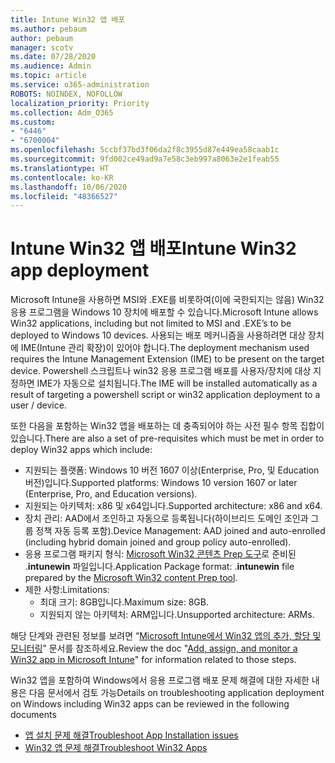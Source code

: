 ```yaml
---
title: Intune Win32 앱 배포
ms.author: pebaum
author: pebaum
manager: scotv
ms.date: 07/28/2020
ms.audience: Admin
ms.topic: article
ms.service: o365-administration
ROBOTS: NOINDEX, NOFOLLOW
localization_priority: Priority
ms.collection: Adm_O365
ms.custom:
- "6446"
- "6700004"
ms.openlocfilehash: 5ccbf37bd3f06da2f8c3955d87e449ea58caab1c
ms.sourcegitcommit: 9fd002ce49ad9a7e58c3eb997a8063e2e1feab55
ms.translationtype: HT
ms.contentlocale: ko-KR
ms.lasthandoff: 10/06/2020
ms.locfileid: "48366527"
---
```

# <a name="intune-win32-app-deployment"></a><span data-ttu-id="a269c-102">Intune Win32 앱 배포</span><span class="sxs-lookup"><span data-stu-id="a269c-102">Intune Win32 app deployment</span></span>

<span data-ttu-id="a269c-103">Microsoft Intune을 사용하면 MSI와 .EXE를 비롯하여(이에 국한되지는 않음) Win32 응용 프로그램을 Windows 10 장치에 배포할 수 있습니다.</span><span class="sxs-lookup"><span data-stu-id="a269c-103">Microsoft Intune allows Win32 applications, including but not limited to MSI and .EXE’s to be deployed to Windows 10 devices.</span></span> <span data-ttu-id="a269c-104">사용되는 배포 메커니즘을 사용하려면 대상 장치에 IME(Intune 관리 확장)이 있어야 합니다.</span><span class="sxs-lookup"><span data-stu-id="a269c-104">The deployment mechanism used requires the Intune Management Extension (IME) to be present on the target device.</span></span> <span data-ttu-id="a269c-105">Powershell 스크립트나 win32 응용 프로그램 배포를 사용자/장치에 대상 지정하면 IME가 자동으로 설치됩니다.</span><span class="sxs-lookup"><span data-stu-id="a269c-105">The IME will be installed automatically as a result of targeting a powershell script or win32 application deployment to a user / device.</span></span>

<span data-ttu-id="a269c-106">또한 다음을 포함하는 Win32 앱을 배포하는 데 충족되어야 하는 사전 필수 항목 집합이 있습니다.</span><span class="sxs-lookup"><span data-stu-id="a269c-106">There are also a set of pre-requisites which must be met in order to deploy Win32 apps which include:</span></span>

- <span data-ttu-id="a269c-107">지원되는 플랫폼: Windows 10 버전 1607 이상(Enterprise, Pro, 및 Education 버전)입니다.</span><span class="sxs-lookup"><span data-stu-id="a269c-107">Supported platforms: Windows 10 version 1607 or later (Enterprise, Pro, and Education versions).</span></span>
- <span data-ttu-id="a269c-108">지원되는 아키텍처: x86 및 x64입니다.</span><span class="sxs-lookup"><span data-stu-id="a269c-108">Supported architecture: x86 and x64.</span></span>
- <span data-ttu-id="a269c-109">장치 관리: AAD에서 조인하고 자동으로 등록됩니다(하이브리드 도메인 조인과 그룹 정책 자동 등록 포함).</span><span class="sxs-lookup"><span data-stu-id="a269c-109">Device Management: AAD joined and auto-enrolled (including hybrid domain joined and group policy auto-enrolled).</span></span>
- <span data-ttu-id="a269c-110">응용 프로그램 패키지 형식: [Microsoft Win32 콘텐츠 Prep 도구](https://docs.microsoft.com/mem/intune/apps/apps-win32-prepare)로 준비된 .**intunewin** 파일입니다.</span><span class="sxs-lookup"><span data-stu-id="a269c-110">Application Package format: .**intunewin**  file prepared by the [Microsoft Win32 content Prep tool](https://docs.microsoft.com/mem/intune/apps/apps-win32-prepare).</span></span>
- <span data-ttu-id="a269c-111">제한 사항:</span><span class="sxs-lookup"><span data-stu-id="a269c-111">Limitations:</span></span>
    - <span data-ttu-id="a269c-112">최대 크기: 8GB입니다.</span><span class="sxs-lookup"><span data-stu-id="a269c-112">Maximum size: 8GB.</span></span>
    - <span data-ttu-id="a269c-113">지원되지 않는 아키텍처: ARM입니다.</span><span class="sxs-lookup"><span data-stu-id="a269c-113">Unsupported architecture: ARMs.</span></span>

<span data-ttu-id="a269c-114">해당 단계와 관련된 정보를 보려면 “[Microsoft Intune에서 Win32 앱의 추가, 할당 및 모니터링](https://docs.microsoft.com/mem/intune/apps/apps-win32-add)” 문서를 참조하세요.</span><span class="sxs-lookup"><span data-stu-id="a269c-114">Review the doc "[Add, assign, and monitor a Win32 app in Microsoft Intune](https://docs.microsoft.com/mem/intune/apps/apps-win32-add)" for information related to those steps.</span></span>

<span data-ttu-id="a269c-115">Win32 앱을 포함하여 Windows에서 응용 프로그램 배포 문제 해결에 대한 자세한 내용은 다음 문서에서 검토 가능</span><span class="sxs-lookup"><span data-stu-id="a269c-115">Details on troubleshooting application deployment on Windows including Win32 apps can be reviewed in the following documents</span></span>

- [<span data-ttu-id="a269c-116">앱 설치 문제 해결</span><span class="sxs-lookup"><span data-stu-id="a269c-116">Troubleshoot App Installation issues</span></span>](https://docs.microsoft.com/mem/intune/apps/troubleshoot-app-install)  
- [<span data-ttu-id="a269c-117">Win32 앱 문제 해결</span><span class="sxs-lookup"><span data-stu-id="a269c-117">Troubleshoot Win32 Apps</span></span>](https://docs.microsoft.com/mem/intune/apps/apps-win32-troubleshoot)